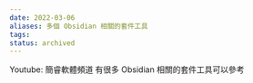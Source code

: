 ```yaml
---
date: 2022-03-06
aliases: 多個 Obsidian 相關的套件工具
tags: 
status: archived 
---
```


Youtube: 簡睿軟體頻道   有很多 Obsidian 相關的套件工具可以參考


